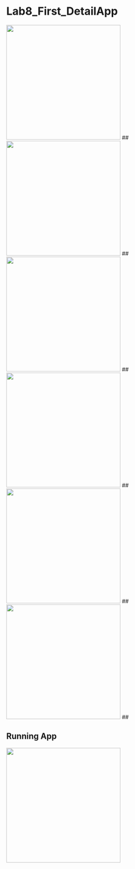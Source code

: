 # Lab8_First_DetailApp


<img src="/TodoDetailIMG/Screenshot_1616091862.png" width=300>
##

<img src="/TodoDetailIMG/Screenshot_1616091866.png" width=300>
##


<img src="/TodoDetailIMG/Screenshot_1616091872.png" width=300>
##


<img src="/TodoDetailIMG/Screenshot_1616091885.png" width=300>
##

<img src="/TodoDetailIMG/Screenshot_1616091891.png" width=300>
##

<img src="/TodoDetailIMG/Screenshot_1616091897.png" width=300>
##


## Running App
<img src="/TodoDetailIMG/TodoDetail.gif" width=300>



